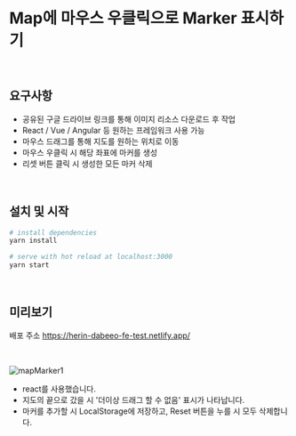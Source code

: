 # Map에 마우스 우클릭으로 Marker 표시하기

<br>

## 요구사항

- 공유된 구글 드라이브 링크를 통해 이미지 리소스 다운로드 후 작업
- React / Vue / Angular 등 원하는 프레임워크 사용 가능
- 마우스 드래그를 통해 지도를 원하는 위치로 이동
- 마우스 우클릭 시 해당 좌표에 마커를 생성
- 리셋 버튼 클릭 시 생성한 모든 마커 삭제

<br>

## 설치 및 시작

```bash
# install dependencies
yarn install

# serve with hot reload at localhost:3000
yarn start
```

<br>

## 미리보기

배포 주소 <https://herin-dabeeo-fe-test.netlify.app/>

<br>

![mapMarker1](https://user-images.githubusercontent.com/60386993/137181963-fa1fc462-6897-44af-a3d6-36fe2b17fc46.gif)

- react를 사용했습니다.
- 지도의 끝으로 갔을 시 '더이상 드래그 할 수 없음' 표시가 나타납니다.
- 마커를 추가할 시 LocalStorage에 저장하고, Reset 버튼을 누를 시 모두 삭제합니다.

